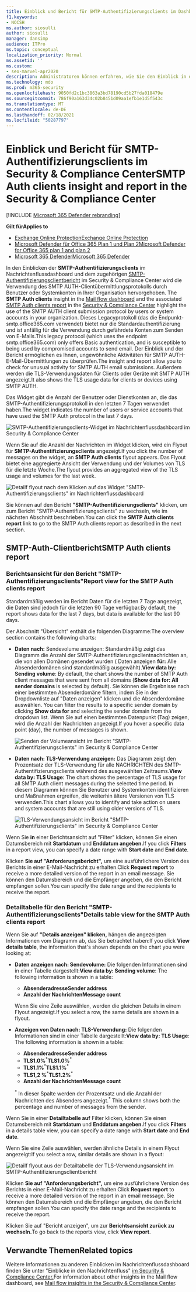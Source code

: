 ```yaml
---
title: Einblick und Bericht für SMTP-Authentifizierungsclients im Dashboard für den Nachrichtenfluss
f1.keywords:
- NOCSH
ms.author: siosulli
author: siosulli
manager: dansimp
audience: ITPro
ms.topic: conceptual
localization_priority: Normal
ms.assetid: ''
ms.custom:
- seo-marvel-apr2020
description: Administratoren können erfahren, wie Sie den Einblick in die SMTP-Authentifizierung und den Bericht im Nachrichtenflussdashboard im Security & Compliance Center verwenden, um E-Mail-Absender in ihrer Organisation zu überwachen, die authentifizierte SMTP (SMTP AUTH) zum Senden von E-Mail-Nachrichten verwenden.
ms.technology: mdo
ms.prod: m365-security
ms.openlocfilehash: 9050fd2c1bc3863a3bd78190cd5b27fda018479e
ms.sourcegitcommit: 786f90a163d34c02b8451d09aa1efb1e1d5f543c
ms.translationtype: MT
ms.contentlocale: de-DE
ms.lasthandoff: 02/18/2021
ms.locfileid: "50287797"
---
```

# <a name="smtp-auth-clients-insight-and-report-in-the-security--compliance-center"></a><span data-ttu-id="a9e90-103">Einblick und Bericht für SMTP-Authentifizierungsclients im Security & Compliance Center</span><span class="sxs-lookup"><span data-stu-id="a9e90-103">SMTP Auth clients insight and report in the Security & Compliance Center</span></span>

[!INCLUDE [Microsoft 365 Defender rebranding](../includes/microsoft-defender-for-office.md)]

<span data-ttu-id="a9e90-104">**Gilt für**</span><span class="sxs-lookup"><span data-stu-id="a9e90-104">**Applies to**</span></span>
- [<span data-ttu-id="a9e90-105">Exchange Online Protection</span><span class="sxs-lookup"><span data-stu-id="a9e90-105">Exchange Online Protection</span></span>](exchange-online-protection-overview.md)
- [<span data-ttu-id="a9e90-106">Microsoft Defender für Office 365 Plan 1 und Plan 2</span><span class="sxs-lookup"><span data-stu-id="a9e90-106">Microsoft Defender for Office 365 plan 1 and plan 2</span></span>](office-365-atp.md)
- [<span data-ttu-id="a9e90-107">Microsoft 365 Defender</span><span class="sxs-lookup"><span data-stu-id="a9e90-107">Microsoft 365 Defender</span></span>](../mtp/microsoft-threat-protection.md)

<span data-ttu-id="a9e90-108">In den Einblicken der [](mail-flow-insights-v2.md) **SMTP-Authentifizierungsclients** im Nachrichtenflussdashboard und dem zugehörigen [SMTP-Authentifizierungsclientbericht](#smtp-auth-clients-report) im Security & Compliance Center wird die Verwendung des SMTP AUTH-Clientübermittlungsprotokolls durch Benutzer oder Systemkonten in Ihrer Organisation hervorgehoben. [](https://protection.office.com)</span><span class="sxs-lookup"><span data-stu-id="a9e90-108">The **SMTP Auth clients** insight in the [Mail flow dashboard](mail-flow-insights-v2.md) and the associated [SMTP Auth clients report](#smtp-auth-clients-report) in the [Security & Compliance Center](https://protection.office.com) highlight the use of the SMTP AUTH client submission protocol by users or system accounts in your organization.</span></span> <span data-ttu-id="a9e90-109">Dieses Legacyprotokoll (das die Endpunkt-smtp.office365.com verwendet) bietet nur die Standardauthentifizierung und ist anfällig für die Verwendung durch gefährdete Konten zum Senden von E-Mails.</span><span class="sxs-lookup"><span data-stu-id="a9e90-109">This legacy protocol (which uses the endpoint smtp.office365.com) only offers Basic authentication, and is susceptible to being used by compromised accounts to send email.</span></span> <span data-ttu-id="a9e90-110">Der Einblick und der Bericht ermöglichen es Ihnen, ungewöhnliche Aktivitäten für SMTP AUTH-E-Mail-Übermittlungen zu überprüfen.</span><span class="sxs-lookup"><span data-stu-id="a9e90-110">The insight and report allow you to check for unusual activity for SMTP AUTH email submissions.</span></span> <span data-ttu-id="a9e90-111">Außerdem werden die TLS-Verwendungsdaten für Clients oder Geräte mit SMTP AUTH angezeigt.</span><span class="sxs-lookup"><span data-stu-id="a9e90-111">It also shows the TLS usage data for clients or devices using SMTP AUTH.</span></span>

<span data-ttu-id="a9e90-112">Das Widget gibt die Anzahl der Benutzer oder Dienstkonten an, die das SMTP-Authentifizierungsprotokoll in den letzten 7 Tagen verwendet haben.</span><span class="sxs-lookup"><span data-stu-id="a9e90-112">The widget indicates the number of users or service accounts that have used the SMTP Auth protocol in the last 7 days.</span></span>

![SMTP-Authentifizierungsclients-Widget im Nachrichtenflussdashboard im Security & Compliance Center](../../media/mfi-smtp-auth-clients-report-widget.png)

<span data-ttu-id="a9e90-114">Wenn Sie auf die Anzahl der Nachrichten im Widget klicken, wird ein Flyout für **SMTP-Authentifizierungsclients** angezeigt.</span><span class="sxs-lookup"><span data-stu-id="a9e90-114">If you click the number of messages on the widget, an **SMTP Auth clients** flyout appears.</span></span> <span data-ttu-id="a9e90-115">Das Flyout bietet eine aggregierte Ansicht der Verwendung und der Volumes von TLS für die letzte Woche.</span><span class="sxs-lookup"><span data-stu-id="a9e90-115">The flyout provides an aggregated view of the TLS usage and volumes for the last week.</span></span>

![Detailf flyout nach dem Klicken auf das Widget "SMTP-Authentifizierungsclients" im Nachrichtenflussdashboard](../../media/mfi-smtp-auth-clients-report-details.png)

<span data-ttu-id="a9e90-117">Sie können auf den Bericht **"SMTP-Authentifizierungsclients"** klicken, um zum Bericht "SMTP-Authentifizierungsclients" zu wechseln, wie im nächsten Abschnitt beschrieben.</span><span class="sxs-lookup"><span data-stu-id="a9e90-117">You can click the **SMTP Auth clients report** link to go to the SMTP Auth clients report as described in the next section.</span></span>

## <a name="smtp-auth-clients-report"></a><span data-ttu-id="a9e90-118">SMTP-Auth-Clientbericht</span><span class="sxs-lookup"><span data-stu-id="a9e90-118">SMTP Auth clients report</span></span>

### <a name="report-view-for-the-smtp-auth-clients-report"></a><span data-ttu-id="a9e90-119">Berichtsansicht für den Bericht "SMTP-Authentifizierungsclients"</span><span class="sxs-lookup"><span data-stu-id="a9e90-119">Report view for the SMTP Auth clients report</span></span>

<span data-ttu-id="a9e90-120">Standardmäßig werden im Bericht Daten für die letzten 7 Tage angezeigt, die Daten sind jedoch für die letzten 90 Tage verfügbar.</span><span class="sxs-lookup"><span data-stu-id="a9e90-120">By default, the report shows data for the last 7 days, but data is available for the last 90 days.</span></span>

<span data-ttu-id="a9e90-121">Der Abschnitt "Übersicht" enthält die folgenden Diagramme:</span><span class="sxs-lookup"><span data-stu-id="a9e90-121">The overview section contains the following charts:</span></span>

- <span data-ttu-id="a9e90-122">**Daten nach:** Sendevolume anzeigen: Standardmäßig zeigt das Diagramm die Anzahl der SMTP-Authentifizierungsclientnachrichten an, die von allen Domänen gesendet wurden ( Daten anzeigen **für:** Alle Absenderdomänen sind standardmäßig ausgewählt).</span><span class="sxs-lookup"><span data-stu-id="a9e90-122">**View data by: Sending volume**: By default, the chart shows the number of SMTP Auth client messages that were sent from all domains (**Show data for: All sender domains** is selected by default).</span></span> <span data-ttu-id="a9e90-123">Sie können die Ergebnisse nach einer bestimmten Absenderdomäne filtern, indem Sie in der Dropdownliste auf "Daten anzeigen" klicken und die Absenderdomäne auswählen. </span><span class="sxs-lookup"><span data-stu-id="a9e90-123">You can filter the results to a specific sender domain by clicking **Show data for** and selecting the sender domain from the dropdown list.</span></span> <span data-ttu-id="a9e90-124">Wenn Sie auf einen bestimmten Datenpunkt (Tag) zeigen, wird die Anzahl der Nachrichten angezeigt.</span><span class="sxs-lookup"><span data-stu-id="a9e90-124">If you hover a specific data point (day), the number of messages is shown.</span></span>

  ![Senden der Volumeansicht im Bericht "SMTP-Authentifizierungsclients" im Security & Compliance Center](../../media/mfi-smtp-auth-clients-report-sending-volume-view.png)

- <span data-ttu-id="a9e90-126">**Daten nach: TLS-Verwendung anzeigen:** Das Diagramm zeigt den Prozentsatz der TLS-Verwendung für alle NACHRICHTEN des SMTP-Authentifizierungsclients während des ausgewählten Zeitraums.</span><span class="sxs-lookup"><span data-stu-id="a9e90-126">**View data by: TLS Usage**: The chart shows the percentage of TLS usage for all SMTP Auth client messages during the selected time period.</span></span> <span data-ttu-id="a9e90-127">In diesem Diagramm können Sie Benutzer und Systemkonten identifizieren und Maßnahmen ergreifen, die weiterhin ältere Versionen von TLS verwenden.</span><span class="sxs-lookup"><span data-stu-id="a9e90-127">This chart allows you to identify and take action on users and system accounts that are still using older versions of TLS.</span></span>

  ![TLS-Verwendungsansicht im Bericht "SMTP-Authentifizierungsclients" im Security & Compliance Center](../../media/mfi-smtp-auth-clients-report-tls-usage-view.png)

<span data-ttu-id="a9e90-129">Wenn Sie **in** einer Berichtsansicht auf "Filter" klicken, können Sie einen Datumsbereich mit **Startdatum** und **Enddatum angeben.**</span><span class="sxs-lookup"><span data-stu-id="a9e90-129">If you click **Filters** in a report view, you can specify a date range with **Start date** and **End date**.</span></span>

<span data-ttu-id="a9e90-130">Klicken **Sie auf "Anforderungsbericht",** um eine ausführlichere Version des Berichts in einer E-Mail-Nachricht zu erhalten.</span><span class="sxs-lookup"><span data-stu-id="a9e90-130">Click **Request report** to receive a more detailed version of the report in an email message.</span></span> <span data-ttu-id="a9e90-131">Sie können den Datumsbereich und die Empfänger angeben, die den Bericht empfangen sollen.</span><span class="sxs-lookup"><span data-stu-id="a9e90-131">You can specify the date range and the recipients to receive the report.</span></span>

### <a name="details-table-view-for-the-smtp-auth-clients-report"></a><span data-ttu-id="a9e90-132">Detailtabelle für den Bericht "SMTP-Authentifizierungsclients"</span><span class="sxs-lookup"><span data-stu-id="a9e90-132">Details table view for the SMTP Auth clients report</span></span>

<span data-ttu-id="a9e90-133">Wenn Sie auf **"Details anzeigen" klicken,** hängen die angezeigten Informationen vom Diagramm ab, das Sie betrachtet haben:</span><span class="sxs-lookup"><span data-stu-id="a9e90-133">If you click **View details table**, the information that's shown depends on the chart you were looking at:</span></span>

- <span data-ttu-id="a9e90-134">**Daten anzeigen nach: Sendevolume:** Die folgenden Informationen sind in einer Tabelle dargestellt:</span><span class="sxs-lookup"><span data-stu-id="a9e90-134">**View data by: Sending volume**: The following information is shown in a table:</span></span>

  - <span data-ttu-id="a9e90-135">**Absenderadresse**</span><span class="sxs-lookup"><span data-stu-id="a9e90-135">**Sender address**</span></span>
  - <span data-ttu-id="a9e90-136">**Anzahl der Nachrichten**</span><span class="sxs-lookup"><span data-stu-id="a9e90-136">**Message count**</span></span>

  <span data-ttu-id="a9e90-137">Wenn Sie eine Zeile auswählen, werden die gleichen Details in einem Flyout angezeigt.</span><span class="sxs-lookup"><span data-stu-id="a9e90-137">If you select a row, the same details are shown in a flyout.</span></span>

- <span data-ttu-id="a9e90-138">**Anzeigen von Daten nach: TLS-Verwendung:** Die folgenden Informationen sind in einer Tabelle dargestellt:</span><span class="sxs-lookup"><span data-stu-id="a9e90-138">**View data by: TLS Usage**: The following information is shown in a table:</span></span>

  - <span data-ttu-id="a9e90-139">**Absenderadresse**</span><span class="sxs-lookup"><span data-stu-id="a9e90-139">**Sender address**</span></span>
  - <span data-ttu-id="a9e90-140">**TLS1.0%**<sup>\*</sup></span><span class="sxs-lookup"><span data-stu-id="a9e90-140">**TLS1.0%**<sup>\*</sup></span></span>
  - <span data-ttu-id="a9e90-141">**TLS1.1%**<sup>\*</sup></span><span class="sxs-lookup"><span data-stu-id="a9e90-141">**TLS1.1%**<sup>\*</sup></span></span>
  - <span data-ttu-id="a9e90-142">**TLS1,2 %**<sup>\*</sup></span><span class="sxs-lookup"><span data-stu-id="a9e90-142">**TLS1.2%**<sup>\*</sup></span></span>
  - <span data-ttu-id="a9e90-143">**Anzahl der Nachrichten**</span><span class="sxs-lookup"><span data-stu-id="a9e90-143">**Message count**</span></span>

  <span data-ttu-id="a9e90-144"><sup>\*</sup> In dieser Spalte werden der Prozentsatz und die Anzahl der Nachrichten des Absenders angezeigt.</span><span class="sxs-lookup"><span data-stu-id="a9e90-144"><sup>\*</sup> This column shows both the percentage and number of messages from the sender.</span></span>

<span data-ttu-id="a9e90-145">Wenn Sie in einer **Detailtabelle auf** Filter klicken, können Sie einen Datumsbereich mit **Startdatum** und **Enddatum angeben.**</span><span class="sxs-lookup"><span data-stu-id="a9e90-145">If you click **Filters** in a details table view, you can specify a date range with **Start date** and **End date**.</span></span>

<span data-ttu-id="a9e90-146">Wenn Sie eine Zeile auswählen, werden ähnliche Details in einem Flyout angezeigt:</span><span class="sxs-lookup"><span data-stu-id="a9e90-146">If you select a row, similar details are shown in a flyout:</span></span>

![Detailf flyout aus der Detailtabelle der TLS-Verwendungsansicht im SMTP-Authentifizierungsclientbericht](../../media/mfi-smtp-auth-clients-report-tls-usage-view-view-details-table-details.png)

<span data-ttu-id="a9e90-148">Klicken **Sie auf "Anforderungsbericht",** um eine ausführlichere Version des Berichts in einer E-Mail-Nachricht zu erhalten.</span><span class="sxs-lookup"><span data-stu-id="a9e90-148">Click **Request report** to receive a more detailed version of the report in an email message.</span></span> <span data-ttu-id="a9e90-149">Sie können den Datumsbereich und die Empfänger angeben, die den Bericht empfangen sollen.</span><span class="sxs-lookup"><span data-stu-id="a9e90-149">You can specify the date range and the recipients to receive the report.</span></span>

<span data-ttu-id="a9e90-150">Klicken Sie auf "Bericht anzeigen", um zur **Berichtsansicht zurück zu wechseln.**</span><span class="sxs-lookup"><span data-stu-id="a9e90-150">To go back to the reports view, click **View report**.</span></span>

## <a name="related-topics"></a><span data-ttu-id="a9e90-151">Verwandte Themen</span><span class="sxs-lookup"><span data-stu-id="a9e90-151">Related topics</span></span>

<span data-ttu-id="a9e90-152">Weitere Informationen zu anderen Einblicken im Nachrichtenflussdashboard finden Sie unter "Einblicke in den Nachrichtenfluss" [im Security & Compliance Center.](mail-flow-insights-v2.md)</span><span class="sxs-lookup"><span data-stu-id="a9e90-152">For information about other insights in the Mail flow dashboard, see [Mail flow insights in the Security & Compliance Center](mail-flow-insights-v2.md).</span></span>
